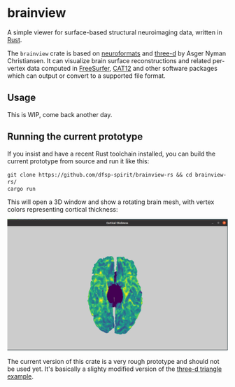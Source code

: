 # brainview

A simple viewer for surface-based structural neuroimaging data, written in [Rust](https://www.rust-lang.org/).

The `brainview` crate is based on [neuroformats](https://github.com/dfsp-spirit/neuroformats) and [three-d](https://github.com/asny/three-d) by Asger Nyman Christiansen. It can visualize brain surface reconstructions and related per-vertex data computed in [FreeSurfer](http://freesurfer.net/), [CAT12](http://www.neuro.uni-jena.de/cat/) and other software packages which can output or convert to a supported file format.


## Usage

This is WIP, come back another day.


## Running the current prototype

If you insist and have a recent Rust toolchain installed, you can build the current prototype from source and run it like this:

```
git clone https://github.com/dfsp-spirit/brainview-rs && cd brainview-rs/
cargo run
```

This will open a 3D window and show a rotating brain mesh, with vertex colors representing cortical thickness:

![Vis](./resources/web/brainview-rs.jpg?raw=true "Brain visualizationin Rust.")

The current version of this crate is a very rough prototype and should not be used yet. It's basically a slighty modified version of the [three-d triangle example](https://github.com/asny/three-d/tree/0.6.0/examples/triangle).



